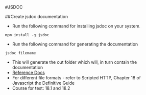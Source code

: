 #JSDOC

##Create jsdoc documentation
- Run the following command for installing jsdoc on your system.
```unix
npm install -g jsdoc 
```
- Run the following command for generating the documentation
```unix
jsdoc filename
```
- This will generate the out folder which will, in turn contain the documentation
- [Reference Docs](http://usejsdoc.org/)
- For different file formats - refer to Scripted HTTP, Chapter 18 of Javascript the Definitive Guide
- Course for test: 18.1 and 18.2
    